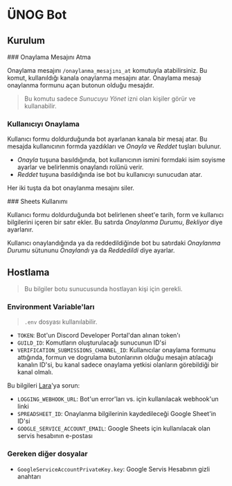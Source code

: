 # ÜNOG Bot

## Kurulum

### Onaylama Mesajını Atma

Onaylama mesajını `/onaylanma_mesajını_at` komutuyla atabilirsiniz. Bu komut, kullanıldığı kanala onaylanma mesajını atar. Onaylama mesajı onaylanma formunu açan butonun olduğu mesajdır.

> Bu komutu sadece _Sunucuyu Yönet_ izni olan kişiler görür ve kullanabilir.

### Kullanıcıyı Onaylama

Kullanıcı formu doldurduğunda bot ayarlanan kanala bir mesaj atar. Bu mesajda kullanıcının formda yazdıkları ve _Onayla_ ve _Reddet_ tuşları bulunur.

- _Onayla_ tuşuna basıldığında, bot kullanıcının ismini formdaki isim soyisme ayarlar ve belirlenmis onaylandı rolünü verir.
- _Reddet_ tuşuna basıldığında ise bot bu kullanıcıyı sunucudan atar.

Her iki tuşta da bot onaylanma mesajını siler.

### Sheets Kullanımı

Kullanıcı formu doldurduğunda bot belirlenen sheet'e tarih, form ve kullanıcı bilgilerini içeren bir satır ekler. Bu satırda _Onaylanma Durumu_, _Bekliyor_ diye ayarlanır.

Kullanıcı onaylandığında ya da reddedildiğinde bot bu satırdaki _Onaylanma Durumu_ sütununu _Onaylandı_ ya da _Reddedildi_ diye ayarlar.

## Hostlama

> Bu bilgiler botu sunucusunda hostlayan kişi için gerekli.

### Environment Variable'ları

> `.env` dosyası kullanılabilir.

- `TOKEN`: Bot'un Discord Developer Portal'dan alınan token'ı
- `GUILD_ID`: Komutların oluşturulacağı sunucunun ID'si
- `VERIFICATION_SUBMISSIONS_CHANNEL_ID`: Kullanıcılar onaylama formunu attığında, formun ve dogrulama butonlarının olduğu mesajın atılacağı kanalın ID'si, bu kanal sadece onaylama yetkisi olanların görebildiği bir kanal olmalı.

Bu bilgileri [Lara](https://lara.lv)'ya sorun:
- `LOGGING_WEBHOOK_URL`: Bot'un error'ları vs. için kullanılacak webhook'un linki
- `SPREADSHEET_ID`: Onaylanma bilgilerinin kaydedileceği Google Sheet'in ID'si
- `GOOGLE_SERVICE_ACCOUNT_EMAIL`: Google Sheets için kullanılacak olan servis hesabının e-postası

### Gereken diğer dosyalar

- `GoogleServiceAccountPrivateKey.key`: Google Servis Hesabının gizli anahtarı 
